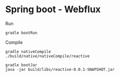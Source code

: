 # Spring boot - Webflux

Run
```shell
gradle bootRun
```

Compile
```shell
gradle nativeCompile
./build/native/nativeCompile/reactive
```

```shell
gradle bootJar
java -jar build/libs/reactive-0.0.1-SNAPSHOT.jar
```